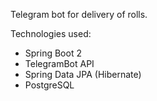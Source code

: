 Telegram bot for delivery of rolls.

Technologies used:
 - Spring Boot 2
 - TelegramBot API
 - Spring Data JPA (Hibernate)
 - PostgreSQL
